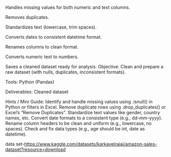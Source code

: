 Handles missing values for both numeric and text columns.

Removes duplicates.

Standardizes text (lowercase, trim spaces).

Converts dates to consistent datetime format.

Renames columns to clean format.

Converts numeric text to numbers.

Saves a cleaned dataset ready for analysis.
 Objective: Clean and prepare a raw dataset (with nulls, duplicates, inconsistent formats).

 Tools: Python (Pandas)

 Deliverables: Cleaned dataset 
 
  Hints / Mini Guide:
 Identify and handle missing values using .isnull() in Python or filters in Excel.
 Remove duplicate rows using .drop_duplicates() or Excel’s “Remove Duplicates”.
 Standardize text values like gender, country names, etc.
 Convert date formats to a consistent type (e.g., dd-mm-yyyy).
 Rename column headers to be clean and uniform (e.g., lowercase, no spaces).
 Check and fix data types (e.g., age should be int, date as datetime).

 data set-https://www.kaggle.com/datasets/karkavelrajaj/amazon-sales-dataset?resource=download
